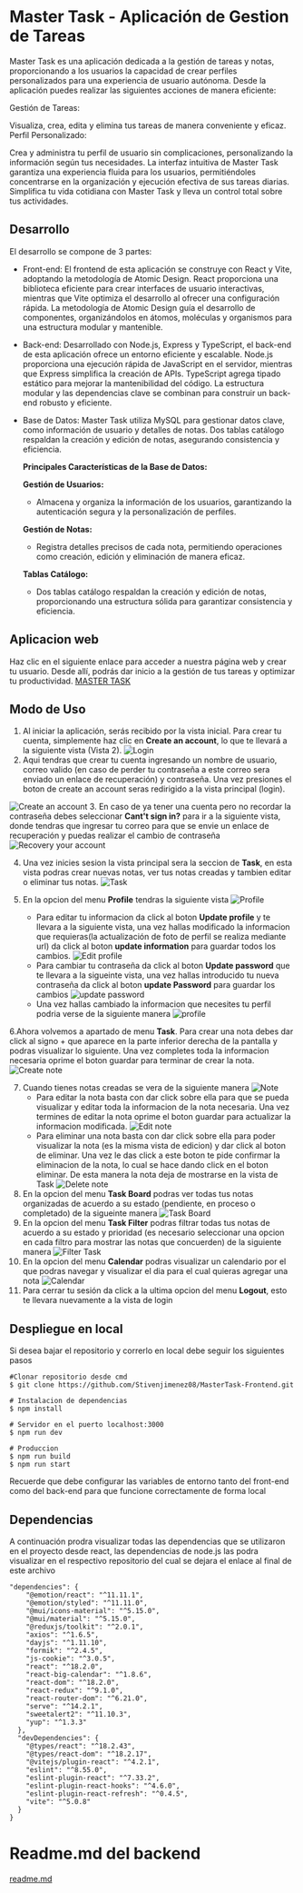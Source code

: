 # Master Task - Aplicación  de Gestion de Tareas

Master Task es una aplicación dedicada a la gestión de tareas y notas, proporcionando a los usuarios la capacidad de crear perfiles personalizados para una experiencia de usuario autónoma. Desde la aplicación puedes realizar las siguientes acciones de manera eficiente:

Gestión de Tareas:

Visualiza, crea, edita y elimina tus tareas de manera conveniente y eficaz.
Perfil Personalizado:

Crea y administra tu perfil de usuario sin complicaciones, personalizando la información según tus necesidades.
La interfaz intuitiva de Master Task garantiza una experiencia fluida para los usuarios, permitiéndoles concentrarse en la organización y ejecución efectiva de sus tareas diarias. Simplifica tu vida cotidiana con Master Task y lleva un control total sobre tus actividades.

## Desarrollo

El desarrollo se compone de 3 partes:

* Front-end: El frontend de esta aplicación se construye con React y Vite, adoptando la metodología de Atomic Design. React proporciona una biblioteca eficiente para crear interfaces de usuario interactivas, mientras que Vite optimiza el desarrollo al ofrecer una configuración rápida. La metodología de Atomic Design guía el desarrollo de componentes, organizándolos en átomos, moléculas y organismos para una estructura modular y mantenible.

* Back-end: Desarrollado con Node.js, Express y TypeScript, el back-end de esta aplicación ofrece un entorno eficiente y escalable. Node.js proporciona una ejecución rápida de JavaScript en el servidor, mientras que Express simplifica la creación de APIs. TypeScript agrega tipado estático para mejorar la mantenibilidad del código. La estructura modular y las dependencias clave se combinan para construir un back-end robusto y eficiente.

* Base de Datos: Master Task utiliza MySQL para gestionar datos clave, como información de usuario y detalles de notas. Dos tablas catálogo respaldan la creación y edición de notas, asegurando consistencia y eficiencia.

    **Principales Características de la Base de Datos:**
    
    **Gestión de Usuarios:**

    * Almacena y organiza la información de los usuarios, garantizando la autenticación segura y la personalización de perfiles.

    
    **Gestión de Notas:**

    * Registra detalles precisos de cada nota, permitiendo operaciones como creación, edición y eliminación de manera eficaz.

    **Tablas Catálogo:**

    * Dos tablas catálogo respaldan la creación y edición de notas, proporcionando una estructura sólida para garantizar consistencia y eficiencia.

## Aplicacion web
 
Haz clic en el siguiente enlace para acceder a nuestra página web y crear tu usuario. Desde allí, podrás dar inicio a la gestión de tus tareas y optimizar tu productividad.   [MASTER TASK](https://mastertask-frontend-production.up.railway.app/)

## Modo de Uso

1. Al iniciar la aplicación, serás recibido por la vista inicial. Para crear tu cuenta, simplemente haz clic en **Create an account**, lo que te llevará a la siguiente vista (Vista 2).
![Login](https://github.com/Stivenjimenez08/MasterTask-Frontend/assets/117239706/58251ca7-a4d1-497d-8e6b-732f2440e0b0)
2. Aqui tendras que crear tu cuenta ingresando un nombre de usuario, correo valido (en caso de perder tu contraseña a este correo sera enviado un enlace de recuperación) y contraseña. Una vez presiones el boton de create an account seras redirigido a la vista principal (login).

![Create an account](https://github.com/Stivenjimenez08/MasterTask-Frontend/assets/117239706/401116d3-6e4b-4a4a-bebe-61d6aee19b7f)
3. En caso de ya tener una cuenta pero no recordar la contraseña debes seleccionar **Cant't sign in?** para ir a la siguiente vista, donde tendras que ingresar tu correo para que se envie un enlace de recuperación y puedas realizar el cambio de contraseña 
      ![Recovery your account](https://github.com/Stivenjimenez08/MasterTask-Frontend/assets/117239706/ce4f6ee3-4ccf-475e-aad4-cb6fca474e8a)
      
4. Una vez inicies sesion la vista principal sera la seccion de **Task**, en esta vista podras crear nuevas notas, ver tus notas creadas y tambien editar o eliminar tus notas.
![Task](https://github.com/Stivenjimenez08/MasterTask-Frontend/assets/117239706/f151c7d0-5344-4ab8-b231-d32ac75f17bf)

5. En la opcion del menu **Profile** tendras la siguiente vista
![Profile](https://github.com/Stivenjimenez08/MasterTask-Frontend/assets/117239706/77fc036a-6ebc-481a-b8f2-9d45a557b4bf)
   * Para editar tu informacion da click al boton **Update profile** y te llevara a la siguiente vista, una vez hallas modificado la informacion que requieras(la actualización de foto de perfil se realiza mediante url) da click al boton **update information** para guardar todos los cambios. 
   ![Edit profile](https://github.com/Stivenjimenez08/MasterTask-Frontend/assets/117239706/b855125e-03d9-4ab8-a945-b43e5f033558)
   * Para cambiar tu contraseña  da click al boton **Update password** que te llevara a la sigueinte vista, una vez hallas introducido tu nueva contraseña da click al boton **update Password** para guardar los cambios
   ![update password](https://github.com/Stivenjimenez08/MasterTask-Frontend/assets/117239706/3b0fe88f-ea55-47fa-89cf-6ef6bc5e8096)
   * Una vez hallas cambiado la informacion que necesites tu perfil podria verse de la siguiente manera
   ![profile](https://github.com/Stivenjimenez08/MasterTask-Frontend/assets/117239706/1c005b85-6c15-495f-9ba5-4bbfc2479f40)

6.Ahora volvemos a apartado de menu **Task**. Para crear una nota debes dar click al signo + que aparece en la parte inferior derecha de la pantalla y podras visualizar lo siguiente. Una vez completes toda la informacion necesaria oprime el boton guardar para terminar de crear la nota.
![Create note](https://github.com/Stivenjimenez08/MasterTask-Frontend/assets/117239706/2928ce9b-eef4-4670-9eb9-6811332269c1)
   
7. Cuando tienes notas creadas se vera de la siguiente manera
![Note](https://github.com/Stivenjimenez08/MasterTask-Frontend/assets/117239706/6597c1f2-dba3-46cc-a09b-84c8c935386b)
   * Para editar la nota basta con dar click sobre ella para que se pueda visualizar y editar toda la informacion de la nota necesaria. Una vez termines de editar la nota oprime el boton guardar para actualizar la informacion modificada.
   ![Edit note](https://github.com/Stivenjimenez08/MasterTask-Frontend/assets/117239706/575490d1-835a-4b96-a736-208872a39976)
   * Para eliminar una nota basta con dar click sobre ella para poder visualizar la nota (es la misma vista de edicion) y dar click al boton de eliminar. Una vez le das click a este boton te pide confirmar la eliminacion de la nota, lo cual se hace dando click en el boton eliminar. De esta manera la nota deja de mostrarse en la vista de Task
   ![Delete note](https://github.com/Stivenjimenez08/MasterTask-Frontend/assets/117239706/c2069fa3-8ac6-4c3b-8331-de374cab736c)
8. En la opcion del menu **Task Board** podras ver todas tus notas organizadas de acuerdo a su estado (pendiente, en proceso o completado) de la sigueinte manera
   ![Task Board](https://github.com/Stivenjimenez08/MasterTask-Frontend/assets/117239706/51dee851-b1e9-4619-b049-e8b87bb158bf)
9. En la opcion del menu **Task Filter** podras filtrar todas tus notas de acuerdo a su estado y prioridad (es necesario seleccionar una opcion en cada filtro para mostrar las notas que concuerden) de la siguiente manera
   ![Filter Task](https://github.com/Stivenjimenez08/MasterTask-Frontend/assets/117239706/f304d901-e3a3-4282-b86f-02425788fd94)
10. En la opcion del menu **Calendar** podras visualizar un calendario por el que podras navegar y visualizar el dia para el cual quieras agregar una nota
   ![Calendar](https://github.com/Stivenjimenez08/MasterTask-Frontend/assets/117239706/76f1493d-b2e4-4f12-a4a9-4f2a6428fe76)
11. Para cerrar tu sesión da click a la ultima opcion del menu **Logout**, esto te llevara nuevamente a la vista de login
## Despliegue en local
Si desea bajar el repositorio y correrlo en local debe seguir los siguientes pasos
```
#Clonar repositorio desde cmd
$ git clone https://github.com/Stivenjimenez08/MasterTask-Frontend.git

# Instalacion de dependencias
$ npm install

# Servidor en el puerto localhost:3000
$ npm run dev

# Produccion
$ npm run build
$ npm run start
 ```
Recuerde que debe configurar las variables de entorno tanto del front-end como del back-end para que funcione correctamente de forma local 
## Dependencias
A continuación  prodra visualizar todas las dependencias que se utilizaron en el proyecto desde react, las dependencias de node.js las podra visualizar en el respectivo repositorio del cual se dejara el enlace al final de este archivo
```
"dependencies": {
    "@emotion/react": "^11.11.1",
    "@emotion/styled": "^11.11.0",
    "@mui/icons-material": "^5.15.0",
    "@mui/material": "^5.15.0",
    "@reduxjs/toolkit": "^2.0.1",
    "axios": "^1.6.5",
    "dayjs": "^1.11.10",
    "formik": "^2.4.5",
    "js-cookie": "^3.0.5",
    "react": "^18.2.0",
    "react-big-calendar": "^1.8.6",
    "react-dom": "^18.2.0",
    "react-redux": "^9.1.0",
    "react-router-dom": "^6.21.0",
    "serve": "^14.2.1",
    "sweetalert2": "^11.10.3",
    "yup": "^1.3.3"
  },
  "devDependencies": {
    "@types/react": "^18.2.43",
    "@types/react-dom": "^18.2.17",
    "@vitejs/plugin-react": "^4.2.1",
    "eslint": "^8.55.0",
    "eslint-plugin-react": "^7.33.2",
    "eslint-plugin-react-hooks": "^4.6.0",
    "eslint-plugin-react-refresh": "^0.4.5",
    "vite": "^5.0.8"
  }
}
```
# Readme.md del backend
[readme.md]([docs/CONTRIBUTING.md](https://github.com/Stivenjimenez08/Ztecnology-Backend/blob/main/README.md)https://github.com/Stivenjimenez08/Ztecnology-Backend/blob/main/README.md)
